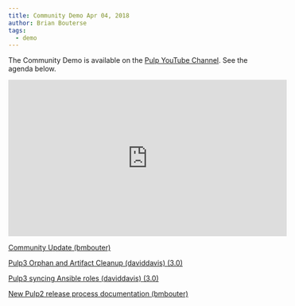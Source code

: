 ```yaml
---
title: Community Demo Apr 04, 2018
author: Brian Bouterse
tags:
  - demo
---
```

The Community Demo is available on the [Pulp YouTube Channel](https://www.youtube.com/PulpProject). See the agenda below.

<iframe width="560" height="315" src="https://www.youtube.com/embed/Vl-wlDoMJc0" frameborder="0" allowfullscreen></iframe>

[Community Update (bmbouter)](http://www.youtube.com/watch?v=Vl-wlDoMJc0&t=0m39s)

[Pulp3 Orphan and Artifact Cleanup (daviddavis) (3.0)](http://www.youtube.com/watch?v=Vl-wlDoMJc0&t=5m25s)

[Pulp3 syncing Ansible roles (daviddavis) (3.0)](http://www.youtube.com/watch?v=Vl-wlDoMJc0&t=9m15s)

[New Pulp2 release process documentation (bmbouter)](http://www.youtube.com/watch?v=Vl-wlDoMJc0&t=14m45s)